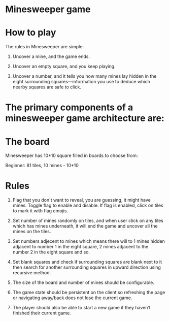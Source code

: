 # Minesweeper game

# How to play
The rules in Minesweeper are simple:

1. Uncover a mine, and the game ends.

2. Uncover an empty square, and you keep playing.

3. Uncover a number, and it tells you how many mines lay hidden in the eight surrounding squares—information you use to deduce which nearby squares are safe to click.


# The primary components of a minesweeper game architecture are:

# The board
Minesweeper has 10*10 square filled in boards to choose from:

Beginner: 81 tiles, 10 mines - 10*10

# Rules
1. Flag that you don't want to reveal, you are guessing, it might have mines. Toggle flag to enable and disable. If flag is enabled, click on tiles to mark it with flag emojis.

2. Set number of mines randomly on tiles, and when user click on any tiles which has mines underneath, it will end the game and uncover all the mines on the tiles.

3. Set numbers adjecent to mines which means there will to 1 mines hidden adjacent to number 1 in the eight square, 2 mines adjacent to the number 2 in the eight square and so.

4. Set blank squares and check if surrounding squares are blank next to it then search for another surrounding squares in upward direction using recursive method.

5. The size of the board and number of mines should be configurable.

6. The game state should be persistent on the client so refreshing the page or navigating away/back does not lose the current game. 

7. The player should also be able to start a new game if they haven’t finished their current game. 


